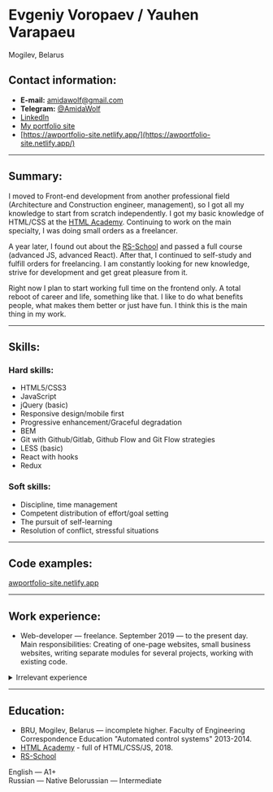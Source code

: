 # Evgeniy Voropaev / Yauhen Varapaeu  
Mogilev, Belarus

## Contact information:  
+ **E-mail:** amidawolf@gmail.com
+ **Telegram:** [@AmidaWolf](https://t.me/AmidaWolf)
+ [LinkedIn](https://www.linkedin.com/in/evgeniy-voropaev-aw)
+ [My portfolio site](https://awportfolio-site.netlify.app/)
+ [https://awportfolio-site.netlify.app/](https://awportfolio-site.netlify.app/)

- - -

## Summary:  
I moved to Front-end development from another professional field
(Architecture and Construction engineer, management),
so I got all my knowledge to start from scratch independently.
I got my basic knowledge of HTML/CSS at the [HTML Academy](https://htmlacademy.ru/profile/amidawolf).
Continuing to work on the main specialty, I was doing small orders as a freelancer.

A year later, I found out about the [RS-School](https://rs.school/) and passed a full course
(advanced JS, advanced React). After that,
I continued to self-study and fulfill orders for freelancing.
I am constantly looking for new knowledge, strive for development and get great pleasure from it.

Right now I plan to start working full time on the frontend only.
A total reboot of career and life, something like that.
I like to do what benefits people, what makes them better or just have fun.
I think this is the main thing in my work.

- - -

## Skills:
### Hard skills:
+ HTML5/CSS3
+ JavaScript
+ jQuery (basic)
+ Responsive design/mobile first
+ Progressive enhancement/Graceful degradation
+ BEM
+ Git with Github/Gitlab, Github Flow and Git Flow strategies
+ LESS (basic)
+ React with hooks
+ Redux
### Soft skills:  
+ Discipline, time management  
+ Competent distribution of effort/goal setting  
+ The pursuit of self-learning  
+ Resolution of conflict, stressful situations  

- - -
  
## Code examples:  
[awportfolio-site.netlify.app](https://awportfolio-site.netlify.app/)  

- - -
 
## Work experience:  
+ Web-developer — freelance.
September 2019 — to the present day.
Main responsibilities: Creating of one-page websites,
small business websites, writing separate modules for several projects,
working with existing code.

<details><summary>Irrelevant experience</summary>

   + Director of Center of Architecture and Construction LLC
   Jule 2013 — to the present day.  
   Main responsibilities: Organization of the enterprise, management and recruitment, support up-to-date material and technical base, search and work with customers, monitoring the execution of works, maintaining financial activities of the enterprise.  
   + Engineer PTD
   June 2011 - June 2013.  
   Main responsibilities: Estimated work, pricing, quality control of work performed, preparation for
   participation in tenders, engineering support.
</details>

- - -
  
## Education:  
+ BRU, Mogilev, Belarus — incomplete higher. Faculty of Engineering Correspondence Education 
"Automated control systems" 2013-2014.  
+ [HTML Academy](https://htmlacademy.ru/profile/amidawolf) - full of HTML/CSS/JS, 2018.
+ [RS-School](https://rs.school/)


English — A1+  
Russian — Native
Belorussian — Intermediate
